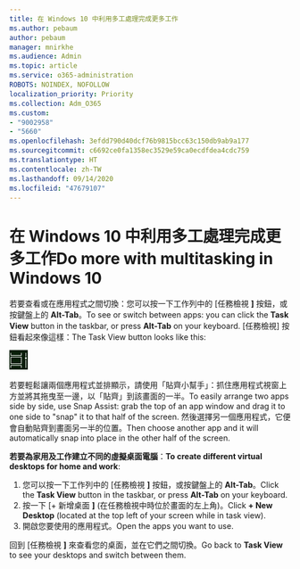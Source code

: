 ```yaml
---
title: 在 Windows 10 中利用多工處理完成更多工作
ms.author: pebaum
author: pebaum
manager: mnirkhe
ms.audience: Admin
ms.topic: article
ms.service: o365-administration
ROBOTS: NOINDEX, NOFOLLOW
localization_priority: Priority
ms.collection: Adm_O365
ms.custom:
- "9002958"
- "5660"
ms.openlocfilehash: 3efdd790d40dcf76b9815bcc63c150db9ab9a177
ms.sourcegitcommit: c6692ce0fa1358ec3529e59ca0ecdfdea4cdc759
ms.translationtype: HT
ms.contentlocale: zh-TW
ms.lasthandoff: 09/14/2020
ms.locfileid: "47679107"
---
```

# <a name="do-more-with-multitasking-in-windows-10"></a><span data-ttu-id="15113-102">在 Windows 10 中利用多工處理完成更多工作</span><span class="sxs-lookup"><span data-stu-id="15113-102">Do more with multitasking in Windows 10</span></span>

<span data-ttu-id="15113-103">若要查看或在應用程式之間切換：您可以按一下工作列中的 [任務檢視 **]** 按鈕，或按鍵盤上的 **Alt-Tab**。</span><span class="sxs-lookup"><span data-stu-id="15113-103">To see or switch between apps: you can click the **Task View** button in the taskbar, or press **Alt-Tab** on your keyboard.</span></span> <span data-ttu-id="15113-104">[任務檢視] 按鈕看起來像這樣：</span><span class="sxs-lookup"><span data-stu-id="15113-104">The Task View button looks like this:</span></span>

![任務檢視按鈕](media/task-view.png)

<span data-ttu-id="15113-106">若要輕鬆讓兩個應用程式並排顯示，請使用「貼齊小幫手」：抓住應用程式視窗上方並將其拖曳至一邊，以「貼齊」到該畫面的一半。</span><span class="sxs-lookup"><span data-stu-id="15113-106">To easily arrange two apps side by side, use Snap Assist: grab the top of an app window and drag it to one side to "snap" it to that half of the screen.</span></span> <span data-ttu-id="15113-107">然後選擇另一個應用程式，它便會自動貼齊到畫面另一半的位置。</span><span class="sxs-lookup"><span data-stu-id="15113-107">Then choose another app and it will automatically snap into place in the other half of the screen.</span></span>

<span data-ttu-id="15113-108">**若要為家用及工作建立不同的虛擬桌面電腦**：</span><span class="sxs-lookup"><span data-stu-id="15113-108">**To create different virtual desktops for home and work**:</span></span>

1. <span data-ttu-id="15113-109">您可以按一下工作列中的 [任務檢視 **]** 按鈕，或按鍵盤上的 **Alt-Tab**。</span><span class="sxs-lookup"><span data-stu-id="15113-109">Click the **Task View** button in the taskbar, or press **Alt-Tab** on your keyboard.</span></span>
2. <span data-ttu-id="15113-110">按一下 [+ 新增桌面 **]** (在任務檢視中時位於畫面的左上角)。</span><span class="sxs-lookup"><span data-stu-id="15113-110">Click **+ New Desktop** (located at the top left of your screen while in task view).</span></span>
3. <span data-ttu-id="15113-111">開啟您要使用的應用程式。</span><span class="sxs-lookup"><span data-stu-id="15113-111">Open the apps you want to use.</span></span> 

<span data-ttu-id="15113-112">回到 [任務檢視 **]** 來查看您的桌面，並在它們之間切換。</span><span class="sxs-lookup"><span data-stu-id="15113-112">Go back to **Task View** to see your desktops and switch between them.</span></span>
